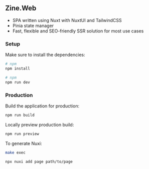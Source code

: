 ## Zine.Web 

- SPA written using Nuxt with NuxtUI and TailwindCSS
- Pinia state manager
- Fast, flexible and SEO-friendly SSR solution for most use cases

### Setup

Make sure to install the dependencies:

```bash
# npm
npm install
```

```bash
# npm
npm run dev
```

### Production

Build the application for production:

```bash
npm run build
```

Locally preview production build:

```bash
npm run preview
```

To generate Nuxi:

```bash
make exec
```

```bash
npx nuxi add page path/to/page

```
